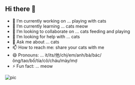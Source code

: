 ## Hi there 👋
- 🔭 I’m currently working on ... playing with cats
- 🌱 I’m currently learning ... cats meow
- 👯 I’m looking to collaborate on ... cats feeding and playing
- 🤔 I’m looking for help with ... cats
- 💬 Ask me about ... cats
- 📫 How to reach me: share your cats with me
- 😄 Pronouns: ... it/its/他/chị/em/anh/bà/bác/ông/tao/bố/tía/cô/cháu/mày/mợ 
- ⚡ Fun fact: ... meow

<!--
**duyiyang/duyiyang** is a ✨ _special_ ✨ repository because its `README.md` (this file) appears on your GitHub profile.

Here are some ideas to get you started:

- 🔭 I’m currently working on ... playing with cats
- 🌱 I’m currently learning ... cats meow
- 👯 I’m looking to collaborate on ... cats feeding and playing
- 🤔 I’m looking for help with ... cats
- 💬 Ask me about ... cats
- 📫 How to reach me: share your cats with me
- 😄 Pronouns: ... it/its/他
- ⚡ Fun fact: ... meow
-->
![pic](pic.png)
